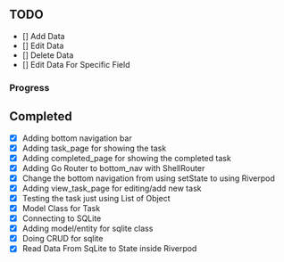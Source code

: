 ## TODO

- [] Add Data
- [] Edit Data
- [] Delete Data
- [] Edit Data For Specific Field

### Progress

## Completed

- [x] Adding bottom navigation bar
- [x] Adding task_page for showing the task
- [x] Adding completed_page for showing the completed task
- [x] Adding Go Router to bottom_nav with ShellRouter
- [x] Change the bottom navigation from using setState to using Riverpod
- [x] Adding view_task_page for editing/add new task
- [x] Testing the task just using List of Object
- [x] Model Class for Task
- [x] Connecting to SQLite
- [x] Adding model/entity for sqlite class
- [x] Doing CRUD for sqlite
- [x] Read Data From SqLite to State inside Riverpod

